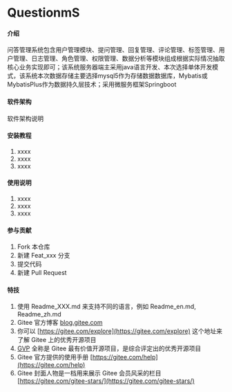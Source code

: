 # QuestionmS

#### 介绍
问答管理系统包含用户管理模块、提问管理、回复管理、评论管理、标签管理、用户管理、日志管理、角色管理、权限管理、数据分析等模块组成根据实际情况抽取核心业务实现即可；该系统服务器端主采用java语言开发、本次选择单体开发模式，该系统本次数据存储主要选择mysql5作为存储数据数据库，Mybatis或MybatisPlus作为数据持久层技术；采用微服务框架Springboot

#### 软件架构
软件架构说明


#### 安装教程

1.  xxxx
2.  xxxx
3.  xxxx

#### 使用说明

1.  xxxx
2.  xxxx
3.  xxxx

#### 参与贡献

1.  Fork 本仓库
2.  新建 Feat_xxx 分支
3.  提交代码
4.  新建 Pull Request


#### 特技

1.  使用 Readme\_XXX.md 来支持不同的语言，例如 Readme\_en.md, Readme\_zh.md
2.  Gitee 官方博客 [blog.gitee.com](https://blog.gitee.com)
3.  你可以 [https://gitee.com/explore](https://gitee.com/explore) 这个地址来了解 Gitee 上的优秀开源项目
4.  [GVP](https://gitee.com/gvp) 全称是 Gitee 最有价值开源项目，是综合评定出的优秀开源项目
5.  Gitee 官方提供的使用手册 [https://gitee.com/help](https://gitee.com/help)
6.  Gitee 封面人物是一档用来展示 Gitee 会员风采的栏目 [https://gitee.com/gitee-stars/](https://gitee.com/gitee-stars/)
